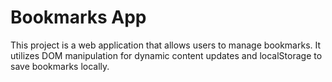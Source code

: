 <h1>Bookmarks App</h1>
This project is a web application that allows users to manage bookmarks. It utilizes DOM manipulation for dynamic content updates and localStorage to save bookmarks locally.

